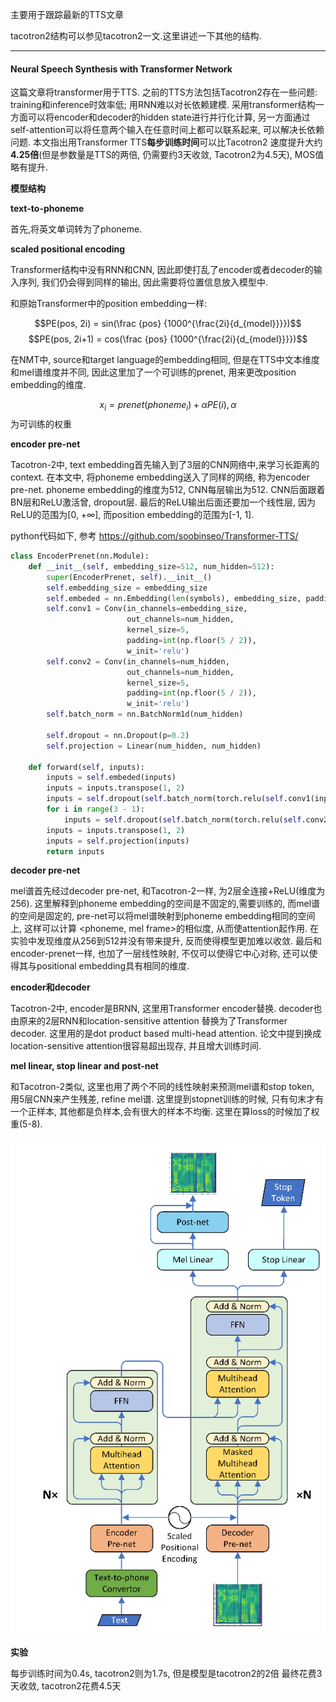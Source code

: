 主要用于跟踪最新的TTS文章


tacotron2结构可以参见tacotron2一文.这里讲述一下其他的结构.



----------------

#### Neural Speech Synthesis with Transformer Network


这篇文章将transformer用于TTS. 之前的TTS方法包括Tacotron2存在一些问题: training和inference时效率低; 用RNN难以对长依赖建模. 采用transformer结构一方面可以将encoder和decoder的hidden state进行并行化计算, 另一方面通过self-attention可以将任意两个输入在任意时间上都可以联系起来, 可以解决长依赖问题. 本文指出用Transformer TTS**每步训练时间**可以比Tacotron2 速度提升大约**4.25倍**(但是参数量是TTS的两倍, 仍需要约3天收敛, Tacotron2为4.5天), MOS值略有提升.


**模型结构**

**text-to-phoneme**

首先,将英文单词转为了phoneme. 

**scaled positional encoding**

Transformer结构中没有RNN和CNN, 因此即使打乱了encoder或者decoder的输入序列, 我们仍会得到同样的输出, 因此需要将位置信息放入模型中. 

和原始Transformer中的position embedding一样:

$$PE(pos, 2i) = sin(\frac {pos} {1000^{\frac{2i}{d_{model}}}})$$
$$PE(pos, 2i+1) = cos(\frac {pos} {1000^{\frac{2i}{d_{model}}}})$$


在NMT中, source和target language的embedding相同, 但是在TTS中文本维度和mel谱维度并不同, 因此这里加了一个可训练的prenet, 用来更改position embedding的维度.


$$x_i=prenet(phoneme_i) + \alpha PE(i), \alpha $$为可训练的权重

**encoder pre-net**

Tacotron-2中, text embedding首先输入到了3层的CNN网络中,来学习长距离的context. 在本文中, 将phoneme embedding送入了同样的网络, 称为encoder pre-net.  phoneme embedding的维度为512, CNN每层输出为512. CNN后面跟着BN层和ReLU激活曾, dropout层. 最后的ReLU输出后面还要加一个线性层, 因为ReLU的范围为[0, +∞], 而position embedding的范围为[-1, 1]. 

python代码如下, 参考 https://github.com/soobinseo/Transformer-TTS/ 


```python
class EncoderPrenet(nn.Module):
    def __init__(self, embedding_size=512, num_hidden=512):
        super(EncoderPrenet, self).__init__()
        self.embedding_size = embedding_size
        self.embeded = nn.Embedding(len(symbols), embedding_size, padding_idx=0)
        self.conv1 = Conv(in_channels=embedding_size,
                          out_channels=num_hidden,
                          kernel_size=5,
                          padding=int(np.floor(5 / 2)),
                          w_init='relu')
        self.conv2 = Conv(in_channels=num_hidden,
                          out_channels=num_hidden,
                          kernel_size=5,
                          padding=int(np.floor(5 / 2)),
                          w_init='relu')
        self.batch_norm = nn.BatchNorm1d(num_hidden)

        self.dropout = nn.Dropout(p=0.2)
        self.projection = Linear(num_hidden, num_hidden)
    
    def forward(self, inputs):
        inputs = self.embeded(inputs)
        inputs = inputs.transpose(1, 2)
        inputs = self.dropout(self.batch_norm(torch.relu(self.conv1(inputs))))
        for i in range(3 - 1):
            inputs = self.dropout(self.batch_norm(torch.relu(self.conv2(inputs))))
        inputs = inputs.transpose(1, 2)
        inputs = self.projection(inputs)
        return inputs
```


**decoder pre-net**

mel谱首先经过decoder pre-net, 和Tacotron-2一样, 为2层全连接+ReLU(维度为256). 这里解释到phoneme embedding的空间是不固定的,需要训练的, 而mel谱的空间是固定的, pre-net可以将mel谱映射到phoneme embedding相同的空间上, 这样可以计算 <phoneme, mel frame>的相似度, 从而使attention起作用.  在实验中发现维度从256到512并没有带来提升, 反而使得模型更加难以收敛. 最后和encoder-prenet一样, 也加了一层线性映射, 不仅可以使得它中心对称, 还可以使得其与positional embedding具有相同的维度. 


**encoder和decoder**

Tacotron-2中, encoder是BRNN, 这里用Transformer encoder替换. decoder也由原来的2层RNN和location-sensitive attention 替换为了Transformer decoder. 这里用的是dot product based multi-head attention. 论文中提到换成location-sensitive attention很容易超出现存, 并且增大训练时间.

**mel linear, stop linear and post-net**

和Tacotron-2类似, 这里也用了两个不同的线性映射来预测mel谱和stop token, 用5层CNN来产生残差, refine mel谱. 这里提到stopnet训练的时候, 只有句末才有一个正样本, 其他都是负样本,会有很大的样本不均衡. 这里在算loss的时候加了权重(5-8). 


![](/papers/tts/72.png)


**实验**

每步训练时间为0.4s, tacotron2则为1.7s, 但是模型是tacotron2的2倍
最终花费3天收敛, tacotron2花费4.5天

